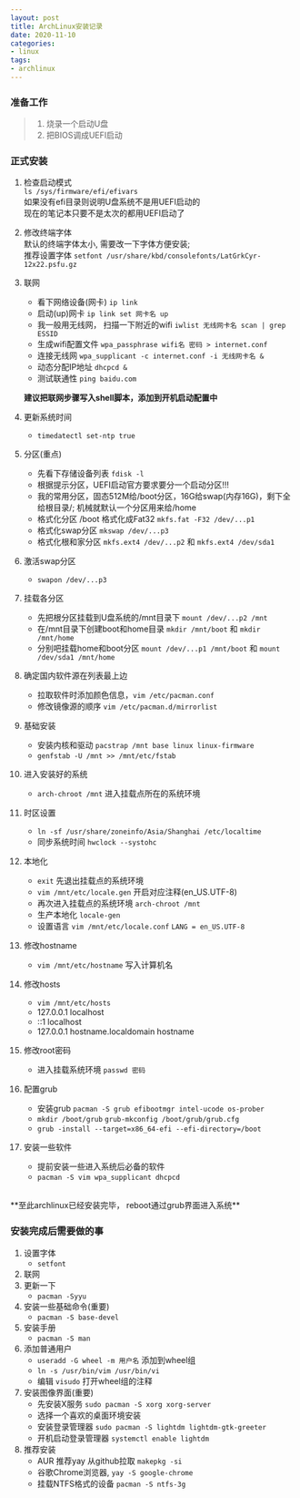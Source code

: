 ```yaml
---
layout: post
title: ArchLinux安装记录
date: 2020-11-10
categories:
- linux
tags:
- archlinux 
---
```


### 准备工作

>1. 烧录一个启动U盘<br/>
>2. 把BIOS调成UEFI启动

### 正式安装

1. 检查启动模式<br/>
	`ls /sys/firmware/efi/efivars`<br/>
	如果没有efi目录则说明U盘系统不是用UEFI启动的<br/>
	现在的笔记本只要不是太次的都用UEFI启动了
2. 修改终端字体<br/>
	默认的终端字体太小, 需要改一下字体方便安装;<br/>
	推荐设置字体 `setfont /usr/share/kbd/consolefonts/LatGrkCyr-12x22.psfu.gz`
3. 联网
	- 看下网络设备(网卡) `ip link`
	- 启动(up)网卡 `ip link set 网卡名 up`
	- 我一般用无线网， 扫描一下附近的wifi `iwlist 无线网卡名 scan | grep ESSID`
	- 生成wifi配置文件 `wpa_passphrase wifi名 密码 > internet.conf`
	- 连接无线网 `wpa_supplicant -c internet.conf -i 无线网卡名 &`
	- 动态分配IP地址 `dhcpcd &`
	- 测试联通性 `ping baidu.com`<br/>

	**建议把联网步骤写入shell脚本，添加到开机启动配置中**<br/>
4. 更新系统时间
	
	- `timedatectl set-ntp true`
5. 分区(重点)
	- 先看下存储设备列表 `fdisk -l`
	- 根据提示分区，UEFI启动官方要求要分一个启动分区!!!
	- 我的常用分区，固态512M给/boot分区，16G给swap(内存16G)，剩下全给根目录/; 机械就默认一个分区用来给/home
	- 格式化分区 /boot 格式化成Fat32 `mkfs.fat -F32 /dev/...p1`
	- 格式化swap分区 `mkswap /dev/...p3`
	- 格式化根和家分区 `mkfs.ext4 /dev/...p2` 和 `mkfs.ext4 /dev/sda1`
6. 激活swap分区 
	
	- `swapon /dev/...p3`
7. 挂载各分区
	- 先把根分区挂载到U盘系统的/mnt目录下 `mount /dev/...p2 /mnt`
	- 在/mnt目录下创建boot和home目录 `mkdir /mnt/boot` 和 `mkdir /mnt/home`
	- 分别吧挂载home和boot分区 `mount /dev/...p1 /mnt/boot` 和 `mount /dev/sda1 /mnt/home`
8. 确定国内软件源在列表最上边
	- 拉取软件时添加颜色信息，`vim /etc/pacman.conf`
	- 修改镜像源的顺序 `vim /etc/pacman.d/mirrorlist`
9. 基础安装
	- 安装内核和驱动 `pacstrap /mnt base linux linux-firmware`
	- `genfstab -U /mnt >> /mnt/etc/fstab`
10. 进入安装好的系统
	
	- `arch-chroot /mnt` 进入挂载点所在的系统环境
11. 时区设置
	- `ln -sf /usr/share/zoneinfo/Asia/Shanghai /etc/localtime`
	- 同步系统时间 `hwclock --systohc`
12. 本地化
	- `exit` 先退出挂载点的系统环境
	- `vim /mnt/etc/locale.gen` 开启对应注释(en_US.UTF-8)
	- 再次进入挂载点的系统环境 `arch-chroot /mnt`
	- 生产本地化 `locale-gen`
	- 设置语言 `vim /mnt/etc/locale.conf` `LANG = en_US.UTF-8`
13. 修改hostname
	
	- `vim /mnt/etc/hostname` 写入计算机名
14. 修改hosts
	- `vim /mnt/etc/hosts`
	- 127.0.0.1	localhost
	- \:\:1		localhost
	- 127.0.0.1	hostname.localdomain hostname
15. 修改root密码
	
	- 进入挂载系统环境 `passwd 密码`
16. 配置grub
	- 安装grub `pacman -S grub efibootmgr intel-ucode os-prober`
	- `mkdir /boot/grub` `grub-mkconfig /boot/grub/grub.cfg`
	- `grub -install --target=x86_64-efi --efi-directory=/boot`
17. 安装一些软件
	- 提前安装一些进入系统后必备的软件
	- `pacman -S vim wpa_supplicant dhcpcd`
<br/>
**至此archlinux已经安装完毕， reboot通过grub界面进入系统**<br/>

### 安装完成后需要做的事

1. 设置字体
	- `setfont`
2. 联网
3. 更新一下
	- `pacman -Syyu`
4. 安装一些基础命令(重要)
	- `pacman -S base-devel`
5. 安装手册
	- `pacman -S man`
6. 添加普通用户
	- `useradd -G wheel -m 用户名` 添加到wheel组
	- `ln -s /usr/bin/vim /usr/bin/vi`
	- 编辑 `visudo` 打开wheel组的注释
7. 安装图像界面(重要)
	- 先安装X服务 `sudo pacman -S xorg xorg-server`
	- 选择一个喜欢的桌面环境安装
	- 安装登录管理器 `sudo pacman -S lightdm lightdm-gtk-greeter`
	- 开机启动登录管理器 `systemctl enable lightdm`
8. 推荐安装
	- AUR 推荐yay 从github拉取 `makepkg -si`
	- 谷歌Chrome浏览器, `yay -S google-chrome`
	- 挂载NTFS格式的设备 `pacman -S ntfs-3g`


